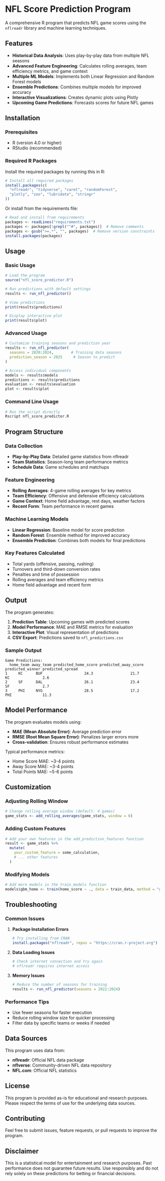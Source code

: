 # NFL Score Prediction Program

A comprehensive R program that predicts NFL game scores using the `nflreadr` library and machine learning techniques.

## Features

- **Historical Data Analysis**: Uses play-by-play data from multiple NFL seasons
- **Advanced Feature Engineering**: Calculates rolling averages, team efficiency metrics, and game context
- **Multiple ML Models**: Implements both Linear Regression and Random Forest models
- **Ensemble Predictions**: Combines multiple models for improved accuracy
- **Interactive Visualizations**: Creates dynamic plots using Plotly
- **Upcoming Game Predictions**: Forecasts scores for future NFL games

## Installation

### Prerequisites

- R (version 4.0 or higher)
- RStudio (recommended)

### Required R Packages

Install the required packages by running this in R:

```r
# Install all required packages
install.packages(c(
  "nflreadr", "tidyverse", "caret", "randomForest", 
  "plotly", "zoo", "lubridate", "stringr"
))
```

Or install from the requirements file:

```r
# Read and install from requirements
packages <- readLines("requirements.txt")
packages <- packages[!grepl("^#", packages)]  # Remove comments
packages <- gsub(">=.*", "", packages)  # Remove version constraints
install.packages(packages)
```

## Usage

### Basic Usage

```r
# Load the program
source("nfl_score_predictor.R")

# Run predictions with default settings
results <- run_nfl_predictor()

# View predictions
print(results$predictions)

# Display interactive plot
print(results$plot)
```

### Advanced Usage

```r
# Customize training seasons and prediction year
results <- run_nfl_predictor(
  seasons = 2020:2024,        # Training data seasons
  prediction_season = 2025     # Season to predict
)

# Access individual components
models <- results$models
predictions <- results$predictions
evaluation <- results$evaluation
plot <- results$plot
```

### Command Line Usage

```bash
# Run the script directly
Rscript nfl_score_predictor.R
```

## Program Structure

### Data Collection
- **Play-by-Play Data**: Detailed game statistics from nflreadr
- **Team Statistics**: Season-long team performance metrics
- **Schedule Data**: Game schedules and matchups

### Feature Engineering
- **Rolling Averages**: 4-game rolling averages for key metrics
- **Team Efficiency**: Offensive and defensive efficiency calculations
- **Game Context**: Home field advantage, rest days, weather factors
- **Recent Form**: Team performance in recent games

### Machine Learning Models
- **Linear Regression**: Baseline model for score prediction
- **Random Forest**: Ensemble method for improved accuracy
- **Ensemble Prediction**: Combines both models for final predictions

### Key Features Calculated
- Total yards (offensive, passing, rushing)
- Turnovers and third-down conversion rates
- Penalties and time of possession
- Rolling averages and team efficiency metrics
- Home field advantage and recent form

## Output

The program generates:

1. **Prediction Table**: Upcoming games with predicted scores
2. **Model Performance**: MAE and RMSE metrics for evaluation
3. **Interactive Plot**: Visual representation of predictions
4. **CSV Export**: Predictions saved to `nfl_predictions.csv`

### Sample Output

```
Game Predictions:
  home_team away_team predicted_home_score predicted_away_score predicted_winner predicted_spread
1     KC      BUF                   24.3                 21.7              KC               2.6
2     SF      DAL                   26.1                 23.4              SF               2.7
3     PHI     NYG                   28.5                 17.2             PHI              11.3
```

## Model Performance

The program evaluates models using:
- **MAE (Mean Absolute Error)**: Average prediction error
- **RMSE (Root Mean Square Error)**: Penalizes larger errors more
- **Cross-validation**: Ensures robust performance estimates

Typical performance metrics:
- Home Score MAE: ~3-4 points
- Away Score MAE: ~3-4 points
- Total Points MAE: ~5-6 points

## Customization

### Adjusting Rolling Window
```r
# Change rolling average window (default: 4 games)
game_stats <- add_rolling_averages(game_stats, window = 6)
```

### Adding Custom Features
```r
# Add your own features in the add_prediction_features function
result <- game_stats %>%
  mutate(
    your_custom_feature = some_calculation,
    # ... other features
  )
```

### Modifying Models
```r
# Add more models in the train_models function
models$gbm_home <- train(home_score ~ ., data = train_data, method = "gbm")
```

## Troubleshooting

### Common Issues

1. **Package Installation Errors**
   ```r
   # Try installing from CRAN
   install.packages("nflreadr", repos = "https://cran.r-project.org")
   ```

2. **Data Loading Issues**
   ```r
   # Check internet connection and try again
   # nflreadr requires internet access
   ```

3. **Memory Issues**
   ```r
   # Reduce the number of seasons for training
   results <- run_nfl_predictor(seasons = 2022:2024)
   ```

### Performance Tips

- Use fewer seasons for faster execution
- Reduce rolling window size for quicker processing
- Filter data by specific teams or weeks if needed

## Data Sources

This program uses data from:
- **nflreadr**: Official NFL data package
- **nflverse**: Community-driven NFL data repository
- **NFL.com**: Official NFL statistics

## License

This program is provided as-is for educational and research purposes. Please respect the terms of use for the underlying data sources.

## Contributing

Feel free to submit issues, feature requests, or pull requests to improve the program.

## Disclaimer

This is a statistical model for entertainment and research purposes. Past performance does not guarantee future results. Use responsibly and do not rely solely on these predictions for betting or financial decisions.